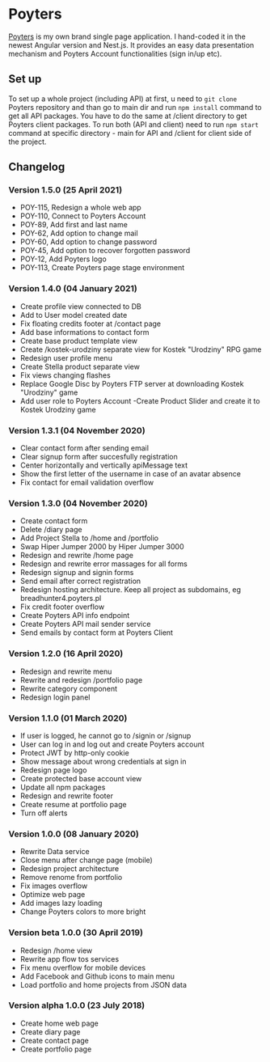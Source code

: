 # Poyters
[Poyters](https://poyters.pl) is my own brand single page application. I hand-coded it in the newest Angular version and Nest.js. It provides an easy data presentation mechanism and Poyters Account functionalities (sign in/up etc).

## Set up
To set up a whole project (including API) at first, u need to `git clone` Poyters repository and than go to main dir and run `npm install` command to get all API packages. You have to do the same at /client directory to get Poyters client packages. To run both (API and client) need to run `npm start` command at specific directory - main for API and /client for client side of the project.


## Changelog

### Version 1.5.0 (25 April 2021)
- POY-115, Redesign a whole web app
- POY-110, Connect to Poyters Account
- POY-89, Add first and last name
- POY-62, Add option to change mail
- POY-60, Add option to change password
- POY-45, Add option to recover forgotten password
- POY-12, Add Poyters logo
- POY-113, Create Poyters page stage environment

### Version 1.4.0 (04 January 2021)
- Create profile view connected to DB
- Add to User model created date
- Fix floating credits footer at /contact page
- Add base informations to contact form
- Create base product template view
- Create /kostek-urodziny separate view for Kostek "Urodziny" RPG game
- Redesign user profile menu
- Create Stella product separate view
- Fix views changing flashes
- Replace Google Disc by Poyters FTP server at downloading Kostek "Urodziny" game
- Add user role to Poyters Account
-Create Product Slider and create it to Kostek Urodziny game


### Version 1.3.1 (04 November 2020)
- Clear contact form after sending email
- Clear signup form after succesfully registration
- Center horizontally and vertically apiMessage text
- Show the first letter of the username in case of an avatar absence
- Fix contact for email validation overflow


### Version 1.3.0 (04 November 2020)
- Create contact form
- Delete /diary page
- Add Project Stella to /home and /portfolio
- Swap Hiper Jumper 2000 by Hiper Jumper 3000
- Redesign and rewrite /home page
- Redesign and rewrite error massages for all forms
- Redesign signup and signin forms
- Send email after correct registration
- Redesign hosting architecture. Keep all project as subdomains, eg breadhunter4.poyters.pl
- Fix credit footer overflow
- Create Poyters API info endpoint
- Create Poyters API mail sender service
- Send emails by contact form at Poyters Client


### Version 1.2.0 (16 April 2020)
- Redesign and rewrite menu
- Rewrite and redesign /portfolio page
- Rewrite category component
- Redesign login panel


### Version 1.1.0 (01 March 2020)
- If user is logged, he cannot go to /signin or /signup
- User can log in and log out and create Poyters account
- Protect JWT by http-only cookie
- Show message about wrong credentials at sign in
- Redesign page logo
- Create protected base account view
- Update all npm packages
- Redesign and rewrite footer
- Create resume at portfolio page
- Turn off alerts


### Version 1.0.0 (08 January 2020)
- Rewrite Data service
- Close menu after change page (mobile)
- Redesign project architecture
- Remove renome from portfolio
- Fix images overflow
- Optimize web page
- Add images lazy loading
- Change Poyters colors to more bright


### Version beta 1.0.0 (30 April 2019)
- Redesign /home view
- Rewrite app flow tos services
- Fix menu overflow for mobile devices
- Add Facebook and Github icons to main menu
- Load portfolio and home projects from JSON data


### Version alpha 1.0.0 (23 July 2018)
- Create home web page
- Create diary page
- Create contact page
- Create portfolio page